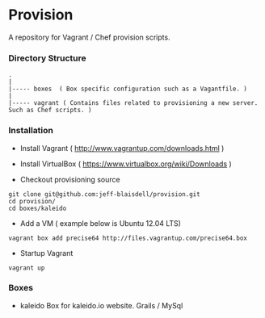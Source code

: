 Provision
=========

A repository for Vagrant / Chef provision scripts.

### Directory Structure
```
.
|
|----- boxes  ( Box specific configuration such as a Vagantfile. )
|
|----- vagrant ( Contains files related to provisioning a new server.  Such as Chef scripts. )
```

### Installation

* Install Vagrant ( http://www.vagrantup.com/downloads.html )
* Install VirtualBox ( https://www.virtualbox.org/wiki/Downloads )

* Checkout provisioning source
```
git clone git@github.com:jeff-blaisdell/provision.git
cd provision/
cd boxes/kaleido
```
* Add a VM ( example below is Ubuntu 12.04 LTS)
```
vagrant box add precise64 http://files.vagrantup.com/precise64.box
```

* Startup Vagrant
```
vagrant up
```

### Boxes
* kaleido
    Box for kaleido.io website.  Grails / MySql